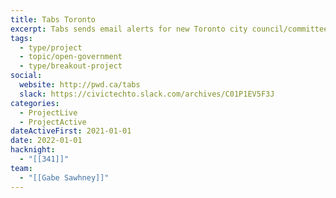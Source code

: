 ```yaml
---
title: Tabs Toronto
excerpt: Tabs sends email alerts for new Toronto city council/committee agenda items.
tags:
  - type/project
  - topic/open-government
  - type/breakout-project
social:
  website: http://pwd.ca/tabs
  slack: https://civictechto.slack.com/archives/C01P1EV5F3J
categories:
  - ProjectLive
  - ProjectActive
dateActiveFirst: 2021-01-01
date: 2022-01-01
hacknight:
  - "[[341]]"
team:
  - "[[Gabe Sawhney]]"
---
```

